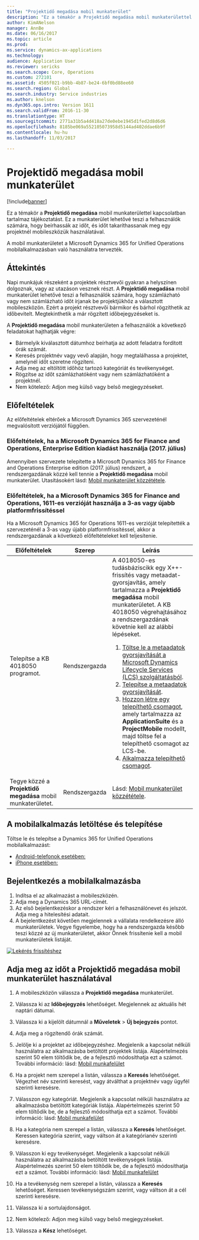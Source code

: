 ```yaml
---
title: "Projektidő megadása mobil munkaterület"
description: "Ez a témakör a Projektidő megadása mobil munkaterülettel kapcsolatban tartalmaz tájékoztatást. Ez a munkaterület lehetővé teszi a felhasználók számára, hogy beírhassák az időt, és időt takaríthassanak meg egy projektnél mobileszközük használatával."
author: KimANelson
manager: AnnBe
ms.date: 06/16/2017
ms.topic: article
ms.prod: 
ms.service: dynamics-ax-applications
ms.technology: 
audience: Application User
ms.reviewer: sericks
ms.search.scope: Core, Operations
ms.custom: 272101
ms.assetid: 4505f021-b9bb-4b87-be24-6bf0bd88ee60
ms.search.region: Global
ms.search.industry: Service industries
ms.author: knelson
ms.dyn365.ops.intro: Version 1611
ms.search.validFrom: 2016-11-30
ms.translationtype: HT
ms.sourcegitcommit: 2771a31b5a4d418a27de0ebe1945d1fed2d8d6d6
ms.openlocfilehash: 8185be069a552105073958d5144ad402ddae6b9f
ms.contentlocale: hu-hu
ms.lasthandoff: 11/03/2017

---
```


# <a name="project-time-entry-mobile-workspace"></a>Projektidő megadása mobil munkaterület

[!include[banner](../includes/banner.md)]

Ez a témakör a **Projektidő megadása** mobil munkaterülettel kapcsolatban tartalmaz tájékoztatást. Ez a munkaterület lehetővé teszi a felhasználók számára, hogy beírhassák az időt, és időt takaríthassanak meg egy projektnél mobileszközük használatával.

A mobil munkaterületet a Microsoft Dynamics 365 for Unified Operations mobilalkalmazásban való használatra tervezték. 

## <a name="overview"></a>Áttekintés
Napi munkájuk részeként a projektek résztvevői gyakran a helyszínen dolgoznak, vagy az utazáson vesznek részt. A **Projektidő megadása** mobil munkaterület lehetővé teszi a felhasználók számára, hogy számlázható vagy nem számlázható időt írjanak be projektjükhöz a választott mobileszközön. Ezért a projekt résztvevői bármikor és bárhol rögzíthetik az időbevitelt. Megtekinthetik a már rögzített időbejegyzéseket is. 

A **Projektidő megadása** mobil munkaterületen a felhasználók a következő feladatokat hajthatják végre:

-   Bármelyik kiválasztott dátumhoz beírhatja az adott feladatra fordított órák számát.
-   Keresés projektnév vagy vevő alapján, hogy megtalálhassa a projektet, amelynél időt szeretne rögzíteni.
-   Adja meg az eltöltött időhöz tartozó kategóriát és tevékenységet.
-   Rögzítse az időt számlázhatóként vagy nem számlázhatóként a projektnél.
-   Nem kötelező: Adjon meg külső vagy belső megjegyzéseket.

## <a name="prerequisites"></a>Előfeltételek
Az előfeltételek eltérőek a Microsoft Dynamics 365 szervezeténél megvalósított verziójától függően.

### <a name="prerequisites-if-you-use-microsoft-dynamics-365-for-finance-and-operations-enterprise-edition-july-2017"></a>Előfeltételek, ha a Microsoft Dynamics 365 for Finance and Operations, Enterprise Edition kiadást használja (2017. július) 
Amennyiben szervezete telepítette a Microsoft Dynamics 365 for Finance and Operations Enterprise edition (2017. július) rendszert, a rendszergazdának közzé kell tennie a **Projektidő megadása** mobil munkaterület. Utasításokért lásd: [Mobil munkaterület közzététele](../../dev-itpro/mobile-apps/publish-mobile-workspace.md).

### <a name="prerequisites-if-you-use-microsoft-dynamics-365-for-operations-version-1611-with-platform-update-3-or-later"></a>Előfeltételek, ha a Microsoft Dynamics 365 for Finance and Operations, 1611-es verzióját használja a 3-as vagy újabb platformfrissítéssel
Ha a Microsoft Dynamics 365 for Operations 1611-es verzióját telepítették a szervezeténél a 3-as vagy újabb platformfrissítéssel, akkor a rendszergazdának a következő előfeltételeket kell teljesítenie. 

<table>
<thead>
<tr class="header">
<th>Előfeltételek</th>
<th>Szerep</th>
<th>Leírás</th>
</tr>
</thead>
<tbody>
<tr class="odd">

<td>Telepítse a KB 4018050 programot.</td>
<td>Rendszergazda</td>
<td>A 4018050-es tudásbáziscikk egy X++-frissítés vagy metaadat-gyorsjavítás, amely tartalmazza a <strong>Projektidő megadása</strong> mobil munkaterületet. A KB 4018050 végrehajtásához a rendszergazdának követnie kell az alábbi lépéseket.
<ol>
<li><a href="../../dev-itpro/migration-upgrade/download-hotfix-lcs.md">Töltse le a metaadatok gyorsjavítását a Microsoft Dynamics Lifecycle Services (LCS) szolgáltatásból</a>.</li>
<li><a href="../../dev-itpro/migration-upgrade/install-metadata-hotfix-package.md">Telepítse a metaadatok gyorsjavítását</a>.</li>
<li><a href="../../dev-itpro/deployment/create-apply-deployable-package.md">Hozzon létre egy telepíthető csomagot</a>, amely tartalmazza az <strong>ApplicationSuite</strong> és a <strong>ProjectMobile</strong> modellt, majd töltse fel a telepíthető csomagot az LCS-be.</li>
<li><a href="../../dev-itpro/deployment/apply-deployable-package-system.md">Alkalmazza telepíthető csomagot</a>.</li>

</ol></td>
</tr>
<tr class="even">
<td>Tegye közzé a <strong>Projektidő megadása</strong> mobil munkaterületet.</td>
<td>Rendszergazda</td>
<td>Lásd: <a href="../../dev-itpro/mobile-apps/publish-mobile-workspace.md">Mobil munkaterület közzététele</a>.</td>
</tr>
</tbody>
</table>

## <a name="download-and-install-the-mobile-app"></a>A mobilalkalmazás letöltése és telepítése

Töltse le és telepítse a Dynamics 365 for Unified Operations mobilalkalmazást:

-   [Android-telefonok esetében:](https://go.microsoft.com/fwlink/?linkid=850662)
-   [iPhone esetében:](https://go.microsoft.com/fwlink/?linkid=850663)

## <a name="sign-in-to-the-mobile-app"></a>Bejelentkezés a mobilalkalmazásba
1.  Indítsa el az alkalmazást a mobileszközén.
2.  Adja meg a Dynamics 365 URL-címét.
3.  Az első bejelentkezéskor a rendszer kéri a felhasználónevet és jelszót. Adja meg a hitelesítési adatait.
4.  A bejelentkezést követően megjelennek a vállalata rendelkezésre álló munkaterületek. Vegye figyelembe, hogy ha a rendszergazda később teszi közzé az új munkaterületet, akkor Önnek frissítenie kell a mobil munkaterületek listáját.

[![Lekérés frissítéshez](./media/pull-to-refresh-list-of-workspaces-183x300.png)](./media/pull-to-refresh-list-of-workspaces.png)

## <a name="enter-time-by-using-the-project-time-entry-mobile-workspace"></a>Adja meg az időt a Projektidő megadása mobil munkaterület használatával
1.  A mobileszközön válassza a **Projektidő megadása** munkaterület.
2.  Válassza ki az **Időbejegyzés** lehetőséget. Megjelennek az aktuális hét naptári dátumai.
3.  Válassza ki a kijelölt dátumnál a **Műveletek** &gt; **Új bejegyzés** pontot.
4.  Adja meg a rögzítendő órák számát.
5.  Jelölje ki a projektet az időbejegyzéshez. Megjelenik a kapcsolat nélküli használatra az alkalmazásba betöltött projektek listája. Alapértelmezés szerint 50 elem töltődik be, de a fejlesztő módosíthatja ezt a számot. További információ: lásd: [Mobil munkafelület](../../dev-itpro/mobile-apps/platform/mobile-platform-home-page.md)
6.  Ha a projekt nem szerepel a listán, válassza a **Keresés** lehetőséget. Végezhet név szerinti keresést, vagy átválthat a projektnév vagy ügyfél szerinti keresésre.
7.  Válasszon egy kategóriát. Megjelenik a kapcsolat nélküli használatra az alkalmazásba betöltött kategóriák listája. Alapértelmezés szerint 50 elem töltődik be, de a fejlesztő módosíthatja ezt a számot. További információ: lásd: [Mobil munkafelület](../../dev-itpro/mobile-apps/platform/mobile-platform-home-page.md)
8.  Ha a kategória nem szerepel a listán, válassza a **Keresés** lehetőséget. Keressen kategória szerint, vagy váltson át a kategórianév szerinti keresésre.
9.  Válasszon ki egy tevékenységet. Megjelenik a kapcsolat nélküli használatra az alkalmazásba betöltött tevékenységek listája. Alapértelmezés szerint 50 elem töltődik be, de a fejlesztő módosíthatja ezt a számot. További információ: lásd: [Mobil munkafelület](../../dev-itpro/mobile-apps/platform/mobile-platform-home-page.md)
10. Ha a tevékenység nem szerepel a listán, válassza a **Keresés** lehetőséget. Keressen tevékenységszám szerint, vagy váltson át a cél szerinti keresésre.

11. Válassza ki a sortulajdonságot.
12. Nem kötelező: Adjon meg külső vagy belső megjegyzéseket.
13. Válassza a **Kész** lehetőséget.

